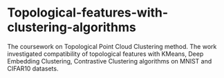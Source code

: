 # Topological-features-with-clustering-algorithms

The coursework on Topological Point Cloud Clustering method. The work investigated compatibility of topological features with KMeans, Deep Embedding Clustering, Contrastive Clustering algorithms on MNIST and CIFAR10 datasets.
